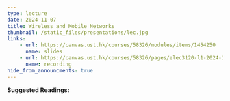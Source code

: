 ```yaml
---
type: lecture
date: 2024-11-07
title: Wireless and Mobile Networks
thumbnail: /static_files/presentations/lec.jpg
links: 
    - url: https://canvas.ust.hk/courses/58326/modules/items/1454250
      name: slides
    - url: https://canvas.ust.hk/courses/58326/pages/elec3120-l1-2024-11-07-15-00
      name: recording  
hide_from_announcments: true
---
```

**Suggested Readings:**


